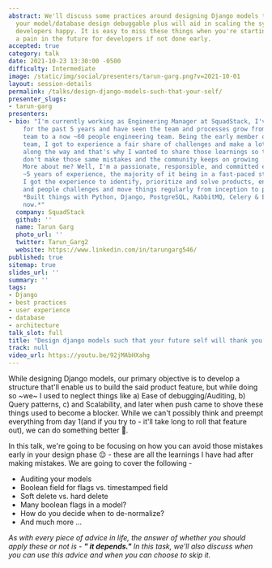 ```yaml
---
abstract: We'll discuss some practices around designing Django models that'll make
  your model/database design debuggable plus will aid in scaling the system up & keep
  developers happy. It is easy to miss these things when you're starting but can become
  a pain in the future for developers if not done early.
accepted: true
category: talk
date: 2021-10-23 13:30:00 -0500
difficulty: Intermediate
image: /static/img/social/presenters/tarun-garg.png?v=2021-10-01
layout: session-details
permalink: /talks/design-django-models-such-that-your-self/
presenter_slugs:
- tarun-garg
presenters:
- bio: "I'm currently working as Engineering Manager at SquadStack, I've been here
    for the past 5 years and have seen the team and processes grow from 3 member engineering
    team to a now ~60 people engineering team. Being the early member of the engineering
    team, I got to experience a fair share of challenges and make a lot of mistakes
    along the way and that's why I wanted to share those learnings so that other people
    don't make those same mistakes and the community keeps on growing :D.\r\n\r\n-
    More about me? Well, I'm a passionate, responsible, and committed engineer with
    ~5 years of experience, the majority of it being in a fast-paced startup, where
    I got the experience to identify, prioritize and solve products, engineering,
    and people challenges and move things regularly from inception to production.
    *Built things with Python, Django, PostgreSQL, RabbitMQ, Celery & Empathy till
    now.*"
  company: SquadStack
  github: ''
  name: Tarun Garg
  photo_url: ''
  twitter: Tarun_Garg2
  website: https://www.linkedin.com/in/tarungarg546/
published: true
sitemap: true
slides_url: ''
summary: ''
tags:
- Django
- best practices
- user experience
- database
- architecture
talk_slot: full
title: "Design django models such that your future self will thank you \U0001F44B"
track: null
video_url: https://youtu.be/92jMAbHXahg
---
```


While designing Django models, our primary objective is to develop a structure that'll enable us to build the said product feature, but while doing so ~we~ I used to neglect things like a) Ease of debugging/Auditing, b) Query patterns, c) and Scalability, and later when push came to shove these things used to become a blocker. While we can't possibly think and preempt everything from day 1(and if you try to - it'll take long to roll that feature out), we can do something better 🤔.

In this talk, we're going to be focusing on how you can avoid those mistakes early in your design phase 😌 - these are all the learnings I have had after making mistakes. We are going to cover the following - 

- Auditing your models
- Boolean field for flags vs. timestamped field
- Soft delete vs. hard delete
- Many boolean flags in a model? 
- How do you decide when to de-normalize?
- And much more ...

 *As with every piece of advice in life, the answer of whether you should apply these or not is - **" it depends."** In this task, we'll also discuss when you can use this advice and when you can choose to skip it.*
